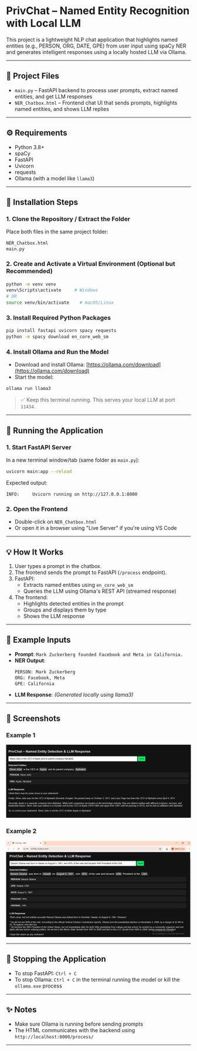 # PrivChat – Named Entity Recognition with Local LLM

This project is a lightweight NLP chat application that highlights named entities (e.g., PERSON, ORG, DATE, GPE) from user input using spaCy NER and generates intelligent responses using a locally hosted LLM via Ollama.

---

## 📂 Project Files

- `main.py` – FastAPI backend to process user prompts, extract named entities, and get LLM responses
- `NER_Chatbox.html` – Frontend chat UI that sends prompts, highlights named entities, and shows LLM replies

---

## ⚙️ Requirements

- Python 3.8+
- spaCy
- FastAPI
- Uvicorn
- requests
- Ollama (with a model like `llama3`)

---

## 🧪 Installation Steps

### 1. Clone the Repository / Extract the Folder
Place both files in the same project folder:
```
NER_Chatbox.html
main.py
```

### 2. Create and Activate a Virtual Environment (Optional but Recommended)
```bash
python -m venv venv
venv\Scripts\activate     # Windows
# OR
source venv/bin/activate    # macOS/Linux
```

### 3. Install Required Python Packages
```bash
pip install fastapi uvicorn spacy requests
python -m spacy download en_core_web_sm
```

### 4. Install Ollama and Run the Model
- Download and install Ollama: [https://ollama.com/download](https://ollama.com/download)
- Start the model:
```bash
ollama run llama3
```

> ✅ Keep this terminal running. This serves your local LLM at port `11434`.

---

## 🚀 Running the Application

### 1. Start FastAPI Server
In a new terminal window/tab (same folder as `main.py`):

```bash
uvicorn main:app --reload
```

Expected output:
```
INFO:     Uvicorn running on http://127.0.0.1:8000
```

### 2. Open the Frontend
- Double-click on `NER_Chatbox.html`
- Or open it in a browser using "Live Server" if you're using VS Code

---

## 💡 How It Works

1. User types a prompt in the chatbox.
2. The frontend sends the prompt to FastAPI (`/process` endpoint).
3. FastAPI:
   - Extracts named entities using `en_core_web_sm`
   - Queries the LLM using Ollama's REST API (streamed response)
4. The frontend:
   - Highlights detected entities in the prompt
   - Groups and displays them by type
   - Shows the LLM response

---

## 📸 Example Inputs

- **Prompt**: `Mark Zuckerberg founded Facebook and Meta in California.`
- **NER Output**:
  ```
  PERSON: Mark Zuckerberg
  ORG: Facebook, Meta
  GPE: California
  ```
- **LLM Response**: _(Generated locally using llama3)_

---

## 📸 Screenshots

### Example 1
![Example 1](Screenshots/SS4.PNG)

### Example 2
![Example 2](Screenshots/SS6.PNG)

---

## 🛑 Stopping the Application

- To stop FastAPI: `Ctrl + C`
- To stop Ollama: `Ctrl + C` in the terminal running the model or kill the `ollama.exe` process

---

## ✨ Notes

- Make sure Ollama is running before sending prompts
- The HTML communicates with the backend using `http://localhost:8000/process/`

---